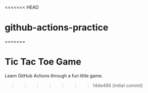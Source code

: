 <<<<<<< HEAD
# github-actions-practice
=======
# Tic Tac Toe Game

Learn GitHub Actions through a fun little game.
>>>>>>> 14de496 (initial commit)
